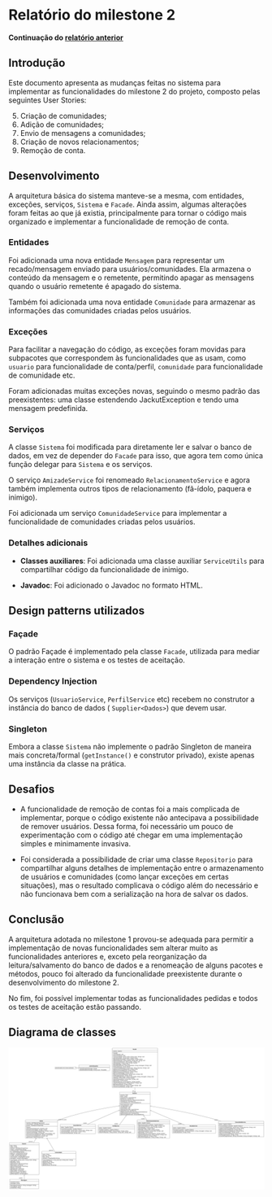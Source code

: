 # Relatório do milestone 2

**Continuação do [relatório anterior](<./relatorio-milestone1.md>)**

## Introdução

Este documento apresenta as mudanças feitas no sistema para implementar as funcionalidades do milestone 2 do projeto,
composto pelas seguintes User Stories:

5. Criação de comunidades;
6. Adição de comunidades;
7. Envio de mensagens a comunidades;
8. Criação de novos relacionamentos;
9. Remoção de conta.

## Desenvolvimento

A arquitetura básica do sistema manteve-se a mesma, com entidades, exceções, serviços, `Sistema` e `Facade`. Ainda
assim, algumas alterações foram feitas ao que já existia, principalmente para tornar o código mais organizado e
implementar a funcionalidade de remoção de conta.

### Entidades

Foi adicionada uma nova entidade `Mensagem` para representar um recado/mensagem enviado para usuários/comunidades. Ela
armazena o conteúdo da mensagem e o remetente, permitindo apagar as mensagens quando o usuário remetente é apagado do
sistema.

Também foi adicionada uma nova entidade `Comunidade` para armazenar as informações das comunidades criadas pelos
usuários.

### Exceções

Para facilitar a navegação do código, as exceções foram movidas para subpacotes que correspondem às funcionalidades que
as usam, como `usuario` para funcionalidade de conta/perfil, `comunidade` para funcionalidade de comunidade etc.

Foram adicionadas muitas exceções novas, seguindo o mesmo padrão das preexistentes: uma classe estendendo
JackutException e tendo uma mensagem predefinida.

### Serviços

A classe `Sistema` foi modificada para diretamente ler e salvar o banco de dados, em vez de depender do `Facade` para
isso, que agora tem como única função delegar para `Sistema` e os serviços.

O serviço `AmizadeService` foi renomeado `RelacionamentoService` e agora também implementa outros tipos de
relacionamento (fã-ídolo, paquera e inimigo).

Foi adicionada um serviço `ComunidadeService` para implementar a funcionalidade de comunidades criadas pelos usuários.

### Detalhes adicionais

- **Classes auxiliares**: Foi adicionada uma classe auxiliar `ServiceUtils` para compartilhar código da funcionalidade
  de inimigo.

- **Javadoc**: Foi adicionado o Javadoc no formato HTML.

## Design patterns utilizados

### Façade

O padrão Façade é implementado pela classe `Facade`, utilizada para mediar a interação entre o sistema e os testes de
aceitação.

### Dependency Injection

Os serviços (`UsuarioService`, `PerfilService` etc) recebem no construtor a instância do banco de dados (
`Supplier<Dados>`) que devem usar.

### Singleton

Embora a classe `Sistema` não implemente o padrão Singleton de maneira mais concreta/formal (`getInstance()` e
construtor privado), existe apenas uma instância da classe na prática.

## Desafios

- A funcionalidade de remoção de contas foi a mais complicada de implementar, porque o código existente não antecipava a
  possibilidade de remover usuários. Dessa forma, foi necessário um pouco de experimentação com o código até chegar em
  uma implementação simples e minimamente invasiva.

- Foi considerada a possibilidade de criar uma classe `Repositorio` para compartilhar alguns detalhes de implementação
  entre o armazenamento de usuários e comunidades (como lançar exceções em certas situações), mas o resultado complicava
  o código além do necessário e não funcionava bem com a serialização na hora de salvar os dados.

## Conclusão

A arquitetura adotada no milestone 1 provou-se adequada para permitir a implementação de novas funcionalidades sem
alterar muito as funcionalidades anteriores e, exceto pela reorganização da leitura/salvamento do banco de dados e a
renomeação de alguns pacotes e métodos, pouco foi alterado da funcionalidade preexistente durante o desenvolvimento do
milestone 2.

No fim, foi possível implementar todas as funcionalidades pedidas e todos os testes de aceitação estão passando.

## Diagrama de classes

![Diagrama de classes](<./diagrama-milestone2.svg>)
